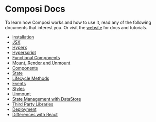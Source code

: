 Composi Docs
============

To learn how Composi works and how to use it, read any of the following documents that interest you. Or visit the [website](https://composor.github.io) for docs and tutorials.

- [Installation](../README.md)
- [JSX](./jsx.md)
- [Hyperx](./hyperx.md)
- [Hyperscript](./hyperscript.md)
- [Functional Components](./functional-components.md)
- [Mount, Render and Unmount](./render.md)
- [Components](./components.md)
- [State](./state.md)
- [Lifecycle Methods](./lifecycle.md)
- [Events](./events.md)
- [Styles](./styles.md)
- [Unmount](./unmount.md)
- [State Management with DataStore](./data-store.md)
- [Third Party Libraries](./third-party.md)
- [Deployment](./deployment.md)
- [Differences with React](./composi-react.md)
